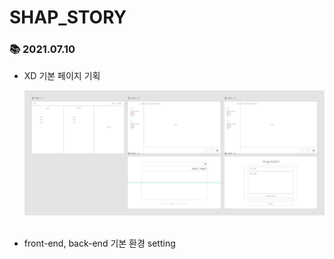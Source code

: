 # SHAP_STORY

### 📚 2021.07.10

- XD 기본 페이지 기획
  <p align="center"><img src="src/기획 image.JPG/"></p>
  <br>
- front-end, back-end 기본 환경 setting
